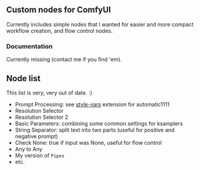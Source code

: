 ## Custom nodes for ComfyUI

Currently includes simple nodes that I wanted for easier and more compact workflow creation, and flow control nodes.

### Documentation

Currently missing (contact me if you find 'em).

## Node list

This list is very, very out of date. :)

- Prompt Processing: see [style-vars](https://github.com/SirVeggie/extension-style-vars) extension for automatic1111
- Resolution Selector
- Resolution Selector 2
- Basic Parameters: combining some common settings for ksamplers
- String Separator: split text into two parts (useful for positive and negative prompt)
- Check None: true if input was None, useful for flow control
- Any to Any
- My version of `Pipes`
- etc.
